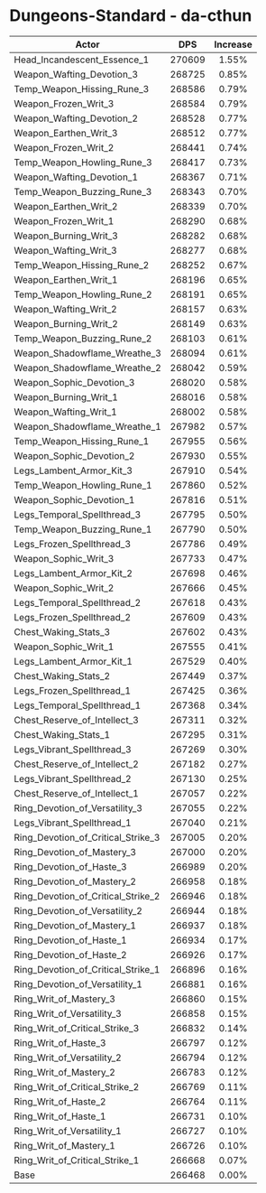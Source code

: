 # Dungeons-Standard - da-cthun
| Actor | DPS | Increase |
|---|:---:|:---:|
|Head_Incandescent_Essence_1|270609|1.55%|
|Weapon_Wafting_Devotion_3|268725|0.85%|
|Temp_Weapon_Hissing_Rune_3|268586|0.79%|
|Weapon_Frozen_Writ_3|268584|0.79%|
|Weapon_Wafting_Devotion_2|268528|0.77%|
|Weapon_Earthen_Writ_3|268512|0.77%|
|Weapon_Frozen_Writ_2|268441|0.74%|
|Temp_Weapon_Howling_Rune_3|268417|0.73%|
|Weapon_Wafting_Devotion_1|268367|0.71%|
|Temp_Weapon_Buzzing_Rune_3|268343|0.70%|
|Weapon_Earthen_Writ_2|268339|0.70%|
|Weapon_Frozen_Writ_1|268290|0.68%|
|Weapon_Burning_Writ_3|268282|0.68%|
|Weapon_Wafting_Writ_3|268277|0.68%|
|Temp_Weapon_Hissing_Rune_2|268252|0.67%|
|Weapon_Earthen_Writ_1|268196|0.65%|
|Temp_Weapon_Howling_Rune_2|268191|0.65%|
|Weapon_Wafting_Writ_2|268157|0.63%|
|Weapon_Burning_Writ_2|268149|0.63%|
|Temp_Weapon_Buzzing_Rune_2|268103|0.61%|
|Weapon_Shadowflame_Wreathe_3|268094|0.61%|
|Weapon_Shadowflame_Wreathe_2|268042|0.59%|
|Weapon_Sophic_Devotion_3|268020|0.58%|
|Weapon_Burning_Writ_1|268016|0.58%|
|Weapon_Wafting_Writ_1|268002|0.58%|
|Weapon_Shadowflame_Wreathe_1|267982|0.57%|
|Temp_Weapon_Hissing_Rune_1|267955|0.56%|
|Weapon_Sophic_Devotion_2|267930|0.55%|
|Legs_Lambent_Armor_Kit_3|267910|0.54%|
|Temp_Weapon_Howling_Rune_1|267860|0.52%|
|Weapon_Sophic_Devotion_1|267816|0.51%|
|Legs_Temporal_Spellthread_3|267795|0.50%|
|Temp_Weapon_Buzzing_Rune_1|267790|0.50%|
|Legs_Frozen_Spellthread_3|267786|0.49%|
|Weapon_Sophic_Writ_3|267733|0.47%|
|Legs_Lambent_Armor_Kit_2|267698|0.46%|
|Weapon_Sophic_Writ_2|267666|0.45%|
|Legs_Temporal_Spellthread_2|267618|0.43%|
|Legs_Frozen_Spellthread_2|267609|0.43%|
|Chest_Waking_Stats_3|267602|0.43%|
|Weapon_Sophic_Writ_1|267555|0.41%|
|Legs_Lambent_Armor_Kit_1|267529|0.40%|
|Chest_Waking_Stats_2|267449|0.37%|
|Legs_Frozen_Spellthread_1|267425|0.36%|
|Legs_Temporal_Spellthread_1|267368|0.34%|
|Chest_Reserve_of_Intellect_3|267311|0.32%|
|Chest_Waking_Stats_1|267295|0.31%|
|Legs_Vibrant_Spellthread_3|267269|0.30%|
|Chest_Reserve_of_Intellect_2|267182|0.27%|
|Legs_Vibrant_Spellthread_2|267130|0.25%|
|Chest_Reserve_of_Intellect_1|267057|0.22%|
|Ring_Devotion_of_Versatility_3|267055|0.22%|
|Legs_Vibrant_Spellthread_1|267040|0.21%|
|Ring_Devotion_of_Critical_Strike_3|267005|0.20%|
|Ring_Devotion_of_Mastery_3|267000|0.20%|
|Ring_Devotion_of_Haste_3|266989|0.20%|
|Ring_Devotion_of_Mastery_2|266958|0.18%|
|Ring_Devotion_of_Critical_Strike_2|266946|0.18%|
|Ring_Devotion_of_Versatility_2|266944|0.18%|
|Ring_Devotion_of_Mastery_1|266937|0.18%|
|Ring_Devotion_of_Haste_1|266934|0.17%|
|Ring_Devotion_of_Haste_2|266926|0.17%|
|Ring_Devotion_of_Critical_Strike_1|266896|0.16%|
|Ring_Devotion_of_Versatility_1|266881|0.16%|
|Ring_Writ_of_Mastery_3|266860|0.15%|
|Ring_Writ_of_Versatility_3|266858|0.15%|
|Ring_Writ_of_Critical_Strike_3|266832|0.14%|
|Ring_Writ_of_Haste_3|266797|0.12%|
|Ring_Writ_of_Versatility_2|266794|0.12%|
|Ring_Writ_of_Mastery_2|266783|0.12%|
|Ring_Writ_of_Critical_Strike_2|266769|0.11%|
|Ring_Writ_of_Haste_2|266764|0.11%|
|Ring_Writ_of_Haste_1|266731|0.10%|
|Ring_Writ_of_Versatility_1|266727|0.10%|
|Ring_Writ_of_Mastery_1|266726|0.10%|
|Ring_Writ_of_Critical_Strike_1|266668|0.07%|
|Base|266468|0.00%|
